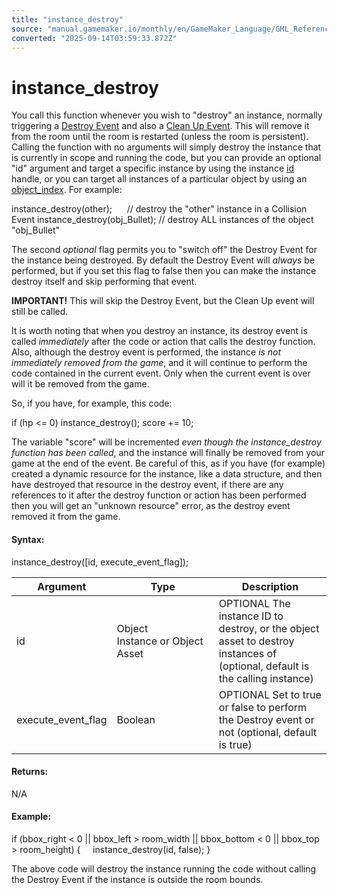 ```yaml
---
title: "instance_destroy"
source: "manual.gamemaker.io/monthly/en/GameMaker_Language/GML_Reference/Asset_Management/Instances/instance_destroy.htm"
converted: "2025-09-14T03:59:33.872Z"
---
```


# instance\_destroy

You call this function whenever you wish to "destroy" an instance, normally triggering a [Destroy Event](../../../../The_Asset_Editors/Object_Properties/Object_Events.md) and also a [Clean Up Event](../../../../The_Asset_Editors/Object_Properties/Object_Events.md). This will remove it from the room until the room is restarted (unless the room is persistent). Calling the function with no arguments will simply destroy the instance that is currently in scope and running the code, but you can provide an optional "id" argument and target a specific instance by using the instance [id](Instance_Variables/id.md) handle, or you can target all instances of a particular object by using an [object\_index](../Objects/object_index.md). For example:

instance\_destroy(other);      // destroy the "other" instance in a Collision Event
instance\_destroy(obj\_Bullet); // destroy ALL instances of the object "obj\_Bullet"

The second _optional_ flag permits you to "switch off" the Destroy Event for the instance being destroyed. By default the Destroy Event will _always_ be performed, but if you set this flag to false then you can make the instance destroy itself and skip performing that event.

**IMPORTANT!** This will skip the Destroy Event, but the Clean Up event will still be called.

It is worth noting that when you destroy an instance, its destroy event is called _immediately_ after the code or action that calls the destroy function. Also, although the destroy event is performed, the instance _is not immediately removed from the game_, and it will continue to perform the code contained in the current event. Only when the current event is over will it be removed from the game.

So, if you have, for example, this code:

if (hp <= 0) instance\_destroy();
score += 10;

The variable "score" will be incremented _even though the instance\_destroy function has been called_, and the instance will finally be removed from your game at the end of the event. Be careful of this, as if you have (for example) created a dynamic resource for the instance, like a data structure, and then have destroyed that resource in the destroy event, if there are any references to it after the destroy function or action has been performed then you will get an "unknown resource" error, as the destroy event removed it from the game.

#### Syntax:

instance\_destroy(\[id, execute\_event\_flag\]);

| Argument | Type | Description |
| --- | --- | --- |
| id | Object Instance or Object Asset | OPTIONAL The instance ID to destroy, or the object asset to destroy instances of (optional, default is the calling instance) |
| execute_event_flag | Boolean | OPTIONAL Set to true or false to perform the Destroy event or not (optional, default is true) |

#### Returns:

N/A

#### Example:

if (bbox\_right < 0 || bbox\_left > room\_width || bbox\_bottom < 0 || bbox\_top > room\_height)
{
    instance\_destroy(id, false);
}

The above code will destroy the instance running the code without calling the Destroy Event if the instance is outside the room bounds.